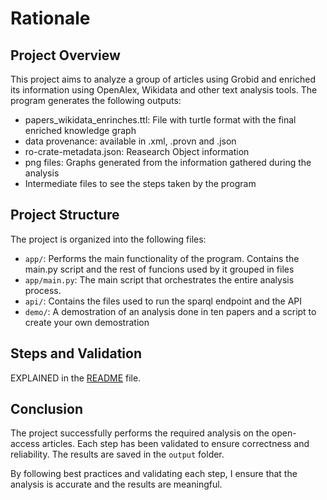 # Rationale

## Project Overview

This project aims to analyze a group of articles using Grobid and enriched its information using OpenAlex, Wikidata and other text analysis tools. The program generates the following outputs:
- papers_wikidata_enrinches.ttl: File with turtle format with the final enriched knowledge graph
- data provenance: available in .xml, .provn and .json 
- ro-crate-metadata.json: Reasearch Object information
- png files: Graphs generated from the information gathered during the analysis
- Intermediate files to see the steps taken by the program

## Project Structure

The project is organized into the following files:
- `app/`: Performs the main functionality of the program. Contains the main.py script and the rest of funcions used by it grouped in files
- `app/main.py`: The main script that orchestrates the entire analysis process.
- `api/`: Contains the files used to run the sparql endpoint and the API
- `demo/`: A demostration of an analysis done in ten papers and a script to create your own demostration
  
## Steps and Validation

EXPLAINED in the [README](../README.md) file.

## Conclusion

The project successfully performs the required analysis on the open-access articles. Each step has been validated to ensure correctness and reliability. The results are saved in the `output` folder.

By following best practices and validating each step, I ensure that the analysis is accurate and the results are meaningful.
